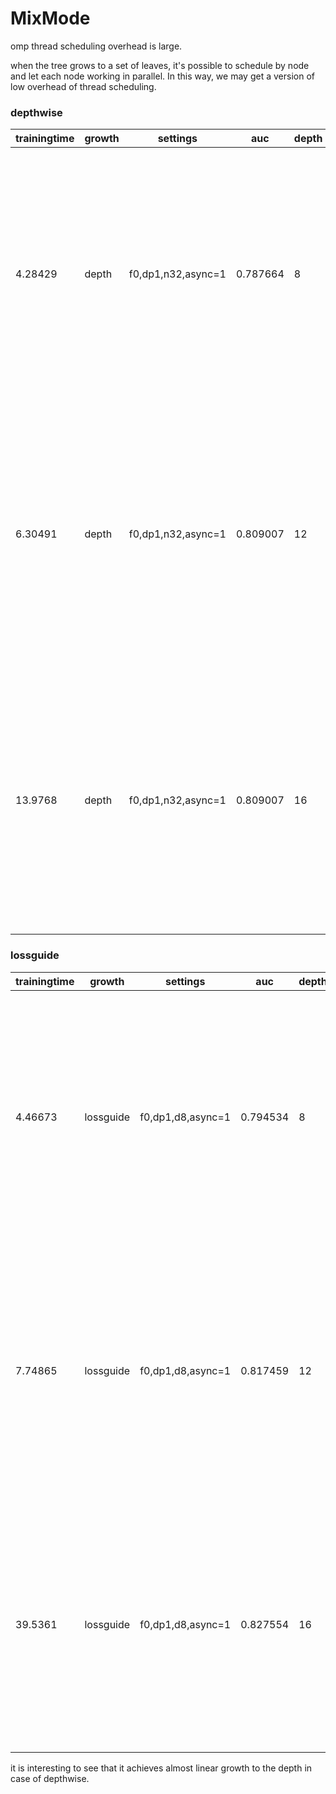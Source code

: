 MixMode
===============

omp thread scheduling overhead is large.

when the tree grows to a set of leaves, it's possible to schedule by node and let each node working in parallel.
In this way, we may get a version of low overhead of thread scheduling.

### depthwise

trainingtime |  growth  |   settings    | auc   | depth | tagname   |cmd
---------    |  -----   |   ---------   |   --- |   --  |   ---     | -----
4.28429 | depth |  f0,dp1,n32,async=1 |  0.787664 |   8  | unify  | ../bin/xgboost-g++-omp-dense-halftrick-byte-splitonnode-unify-release higgsmeta_eval.conf num_round=10 nthread=32 tree_method=lossguide max_depth=0 bin_block_size=0 ft_block_size=28 row_block_size=312500 node_block_size=32 max_leaves=0  data_parallelism=1 group_parallel_cnt=32 async_mixmode=1 loadmeta=higgsmeta max_depth=8 ft_block_size=1 topk=32
6.30491 | depth |  f0,dp1,n32,async=1 |  0.809007 |   12 | unify  | ../bin/xgboost-g++-omp-dense-halftrick-byte-splitonnode-unify-release higgsmeta_eval.conf num_round=10 nthread=32 tree_method=lossguide max_depth=0 bin_block_size=0 ft_block_size=28 row_block_size=312500 node_block_size=32 max_leaves=0  data_parallelism=1 group_parallel_cnt=32 async_mixmode=1 loadmeta=higgsmeta max_depth=12 ft_block_size=28 topk=32
13.9768 | depth |  f0,dp1,n32,async=1 |  0.809007 |   16 | unify  | ../bin/xgboost-g++-omp-dense-halftrick-byte-splitonnode-unify-release higgsmeta_eval.conf num_round=10 nthread=32 tree_method=lossguide max_depth=0 bin_block_size=0 ft_block_size=28 row_block_size=312500 node_block_size=32 max_leaves=0  data_parallelism=1 group_parallel_cnt=32 async_mixmode=1 loadmeta=higgsmeta max_depth=16 ft_block_size=28 topk=32

### lossguide

trainingtime |  growth  |   settings    | auc   | depth | tagname   |cmd
---------    |  -----   |   ---------   |   --- |   --  |   ---     | -----
4.46673  | lossguide   |  f0,dp1,d8,async=1  |   0.794534  |    8    | unify  |   ../bin/xgboost-g++-omp-dense-halftrick-byte-splitonnode-unify-release higgsmeta_eval.conf num_round=10 nthread=32 tree_method=lossguide max_depth=0 bin_block_size=0 ft_block_size=28 row_block_size=312500 node_block_size=8 grow_policy=lossguide max_leaves=256  data_parallelism=1 group_parallel_cnt=32 topk=8 async_mixmode=1 loadmeta=higgsmeta
7.74865  | lossguide   |  f0,dp1,d8,async=1  |   0.817459  |    12   | unify  |   ../bin/xgboost-g++-omp-dense-halftrick-byte-splitonnode-unify-release higgsmeta_eval.conf num_round=10 nthread=32 tree_method=lossguide max_depth=0 bin_block_size=0 ft_block_size=28 row_block_size=312500 node_block_size=8 grow_policy=lossguide max_leaves=4096  data_parallelism=1 group_parallel_cnt=32 topk=32 async_mixmode=1 loadmeta=higgsmeta
39.5361  | lossguide   |  f0,dp1,d8,async=1  |   0.827554  |    16   | unify  |   ../bin/xgboost-g++-omp-dense-halftrick-byte-splitonnode-unify-release higgsmeta_eval.conf num_round=10 nthread=32 tree_method=lossguide max_depth=0 bin_block_size=0 ft_block_size=28 row_block_size=312500 node_block_size=8 grow_policy=lossguide max_leaves=65536  data_parallelism=1 group_parallel_cnt=32 topk=32 async_mixmode=1 loadmeta=higgsmeta


it is interesting to see that it achieves almost linear growth to the depth in case of depthwise.
     
